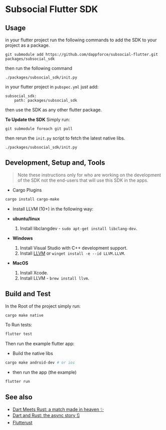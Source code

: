 # Subsocial Flutter SDK

## Usage

in your flutter project run the following commands to add the SDK to your project as a package.

```shell=
git submodule add https://github.com/dappforce/subsocial-flutter.git packages/subsocial_sdk
```

then run the following command

```shell=
./packages/subsocial_sdk/init.py
```

in your flutter project in `pubspec.yml` just add:

```yaml=
subsocial_sdk:
    path: packages/subsocial_sdk
```

then use the SDK as any other flutter package.

**To Update the SDK**
Simply run:

```bash=
git submodule foreach git pull
```

then rerun the `init.py` script to fetch the latest native libs.

```shell=
./packages/subsocial_sdk/init.py
```

## Development, Setup and, Tools

> Note these instructions only for who are working on the development of the SDK
> not the end-users that will use this SDK in the apps.

* Cargo Plugins

```sh
cargo install cargo-make
```

* Install LLVM (10+) in the following way:

* **ubuntu/linux**

    1. Install libclangdev - `sudo apt-get install libclang-dev`.

* **Windows**

    1. Install Visual Studio with C++ development support.
    2. Install [LLVM](https://releases.llvm.org/download.html)
       or `winget install -e --id LLVM.LLVM`.

* **MacOS**

    1. Install Xcode.
    2. Install LLVM - `brew install llvm`.

## Build and Test

In the Root of the project simply run:

```sh
cargo make native
```

To Run tests:

```sh
flutter test
```

Then run the example flutter app:

* Build the native libs

```sh
cargo make android-dev # or ios
```

* then run the app (the example)

```sh
flutter run
```

## See also

* [Dart Meets Rust: a match made in heaven ✨](https://dev.to/sunshine-chain/dart-meets-rust-a-match-made-in-heaven-9f5)
* [Dart and Rust: the async story 🔃](https://dev.to/sunshine-chain/rust-and-dart-the-async-story-3adk)
* [Flutterust](https://github.com/shekohex/flutterust)

